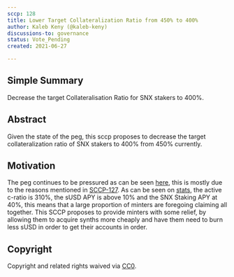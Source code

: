```yaml
---
sccp: 128
title: Lower Target Collateralization Ratio from 450% to 400%
author: Kaleb Keny (@kaleb-keny)
discussions-to: governance
status: Vote_Pending
created: 2021-06-27

---
```


<!--You can leave these HTML comments in your merged SCCP and delete the visible duplicate text guides, they will not appear and may be helpful to refer to if you edit it again. This is the suggested template for new SCCPs. Note that an SCCP number will be assigned by an editor. When opening a pull request to submit your SCCP, please use an abbreviated title in the filename, `sccp-draft_title_abbrev.md`. The title should be 44 characters or less.-->

## Simple Summary

<!--"If you can't explain it simply, you don't understand it well enough." Provide a simplified and layman-accessible explanation of the SCCP.-->

Decrease the target Collateralisation Ratio for SNX stakers to 400%.

## Abstract

<!--A short (~200 word) description of the variable change proposed.-->

Given the state of the peg, this sccp proposes to decrease the target collateralization ratio of SNX stakers to 400% from 450% currently.

## Motivation

<!--The motivation is critical for SCCPs that want to update variables within Synthetix. It should clearly explain why the existing variable is not incentive aligned. SCCP submissions without sufficient motivation may be rejected outright.-->

The peg continues to be pressured as can be seen [here](https://www.curve.fi/trade/susdv2/SUSD-USDC/4h), this is mostly due to the reasons mentioned in [SCCP-127](https://sips.synthetix.io/SCCP/sccp-127). As can be seen on [stats](https://stats.synthetix.io/), the active c-ratio is 310%, the sUSD APY is above 10% and the SNX Staking APY at 40%, this means that a large proportion of minters are foregoing claiming all together.
This SCCP proposes to provide minters with some relief, by allowing them to acquire synths more cheaply and have them need to burn less sUSD in order to get their accounts in order.


## Copyright

Copyright and related rights waived via [CC0](https://creativecommons.org/publicdomain/zero/1.0/).
